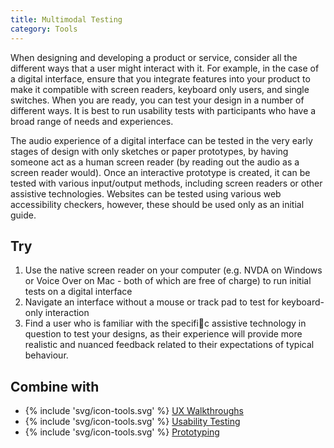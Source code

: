 ```yaml
---
title: Multimodal Testing
category: Tools
---
```


When designing and developing a product or service, consider all the different ways that a user might interact with it. For example, in the case of a digital interface, ensure that you integrate features into your product to make it compatible with screen readers, keyboard only users, and single switches. When you are ready, you can test your design in a number of different ways. It is best to run usability tests with participants who have a broad range of needs and experiences.

The audio experience of a digital interface can be tested in the very early stages of design with only sketches or paper prototypes, by having someone act as a human screen reader (by reading out the audio as a screen reader would). Once an interactive prototype is created, it can be tested with various input/output methods, including screen readers or other assistive technologies. Websites can be tested using various web accessibility checkers, however, these should be used only as an initial guide.

## Try

1. Use the native screen reader on your computer (e.g. NVDA on Windows or Voice Over on Mac - both of which are free of charge) to run initial tests on a digital interface
2. Navigate an interface without a mouse or track pad to test for keyboard-only interaction
3. Find a user who is familiar with the specific assistive technology in question to test your designs, as their experience will provide more realistic and nuanced feedback related to their expectations of typical behaviour.

## Combine with

* {% include 'svg/icon-tools.svg' %} [UX Walkthroughs](/tools/UXWalkthroughs.html)
* {% include 'svg/icon-tools.svg' %} [Usability Testing](/tools/UsabilityTesting.html)
* {% include 'svg/icon-tools.svg' %} [Prototyping](/tools/Prototyping.html)
